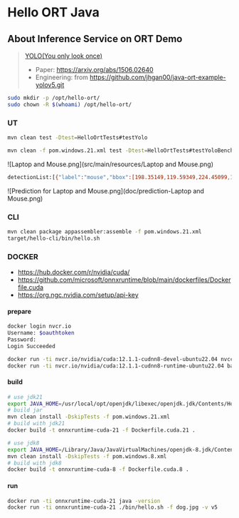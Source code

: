 # Hello ORT Java

## About Inference Service on ORT Demo

> [YOLO(You only look once)](https://pjreddie.com/darknet/yolo)
>
> - Paper: <https://arxiv.org/abs/1506.02640>
> - Engineering: from <https://github.com/jhgan00/java-ort-example-yolov5.git>

```sh
sudo mkdir -p /opt/hello-ort/
sudo chown -R $(whoami) /opt/hello-ort/
```

### UT

```sh
mvn clean test -Dtest=HelloOrtTests#testYolo
```

```sh
mvn clean -f pom.windows.21.xml test -Dtest=HelloOrtTests#testYoloBench
```

![Laptop and Mouse.png](src/main/resources/Laptop and Mouse.png)

```sh
detectionList:[{"label":"mouse","bbox":[198.35149,119.59349,224.45099,158.48425],"confidence":0.91583246},{"label":"laptop","bbox":[54.62196,24.271353,186.86736,121.20319],"confidence":0.6366785}]
```

![Prediction for Laptop and Mouse.png](doc/prediction-Laptop and Mouse.png)

### CLI

```sh
mvn clean package appassembler:assemble -f pom.windows.21.xml
target/hello-cli/bin/hello.sh
```

### DOCKER

- <https://hub.docker.com/r/nvidia/cuda/>
- <https://github.com/microsoft/onnxruntime/blob/main/dockerfiles/Dockerfile.cuda>
- <https://org.ngc.nvidia.com/setup/api-key>

#### prepare

```sh
docker login nvcr.io
Username: $oauthtoken
Password:
Login Succeeded

docker run -ti nvcr.io/nvidia/cuda:12.1.1-cudnn8-devel-ubuntu22.04 nvcc -V
docker run -ti nvcr.io/nvidia/cuda:12.1.1-cudnn8-runtime-ubuntu22.04 bash
```

#### build

```sh
# use jdk21
export JAVA_HOME=/usr/local/opt/openjdk/libexec/openjdk.jdk/Contents/Home
# build jar
mvn clean install -DskipTests -f pom.windows.21.xml
# build with jdk21
docker build -t onnxruntime-cuda-21 -f Dockerfile.cuda.21 .
```

```sh
# use jdk8
export JAVA_HOME=/Library/Java/JavaVirtualMachines/openjdk-8.jdk/Contents/Home
mvn clean install -DskipTests -f pom.windows.8.xml
# build with jdk8
docker build -t onnxruntime-cuda-8 -f Dockerfile.cuda.8 .
```

#### run

```sh
docker run -ti onnxruntime-cuda-21 java -version
docker run -ti onnxruntime-cuda-21 ./bin/hello.sh -f dog.jpg -v v5
```
